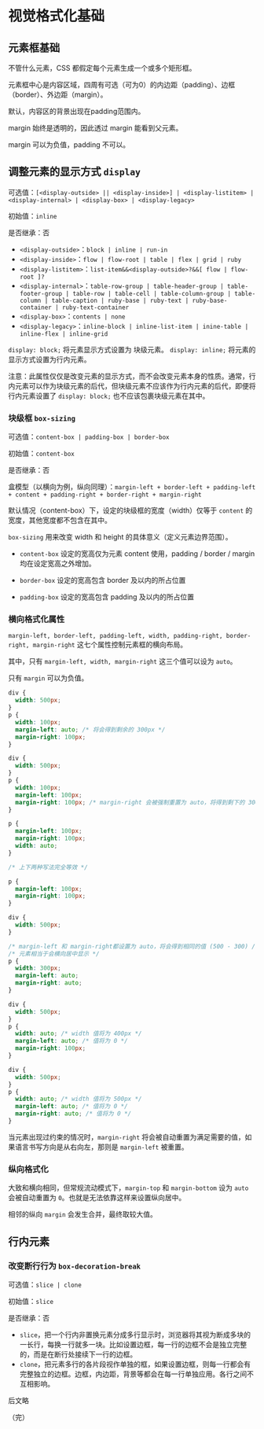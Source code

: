 # 视觉格式化基础

## 元素框基础

不管什么元素，CSS 都假定每个元素生成一个或多个矩形框。

元素框中心是内容区域，四周有可选（可为0）的内边距（padding）、边框（border）、外边距（margin）。

默认，内容区的背景出现在padding范围内。

margin 始终是透明的，因此透过 margin 能看到父元素。

margin 可以为负值，padding 不可以。

## 调整元素的显示方式 `display`

可选值：`[<display-outside> || <display-inside>] | <display-listitem> | <display-internal> | <display-box> | <display-legacy>`

初始值：`inline`

是否继承：否

- `<display-outside>`：`block | inline | run-in`
- `<display-inside>`：`flow | flow-root | table | flex | grid | ruby`
- `<display-listitem>`：`list-item&&<display-outside>?&&[ flow | flow-root ]?`
- `<display-internal>`：`table-row-group | table-header-group | table-footer-group | table-row | table-cell | table-column-group | table-column | table-caption | ruby-base | ruby-text | ruby-base-container | ruby-text-container`
- `<display-box>`：`contents | none`
- `<display-legacy>`：`inline-block | inline-list-item | inine-table | inline-flex | inline-grid`

`display: block;` 将元素显示方式设置为 块级元素。 `display: inline;` 将元素的显示方式设置为行内元素。

注意：此属性仅仅是改变元素的显示方式，而不会改变元素本身的性质。通常，行内元素可以作为块级元素的后代，但块级元素不应该作为行内元素的后代，即便将行内元素设置了 `display: block;` 也不应该包裹块级元素在其中。

### 块级框 `box-sizing`

可选值：`content-box | padding-box | border-box`

初始值：`content-box`

是否继承：否

盒模型（以横向为例，纵向同理）：`margin-left + border-left + padding-left + content + padding-right + border-right + margin-right`

默认情况（content-box）下，设定的块级框的宽度（width）仅等于 `content` 的宽度，其他宽度都不包含在其中。

`box-sizing` 用来改变 width 和 height 的具体意义（定义元素边界范围）。

- `content-box` 设定的宽高仅为元素 content 使用，padding / border / margin 均在设定宽高之外增加。

- `border-box` 设定的宽高包含 border 及以内的所占位置

- `padding-box` 设定的宽高包含 padding 及以内的所占位置

### 横向格式化属性

`margin-left, border-left, padding-left, width, padding-right, border-right, margin-right` 这七个属性控制元素框的横向布局。

其中，只有 `margin-left, width, margin-right` 这三个值可以设为 `auto`。

只有 `margin` 可以为负值。

```css
div {
  width: 500px;
}
p {
  width: 100px;
  margin-left: auto; /* 将会得到剩余的 300px */
  margin-right: 100px;
}
```

```css
div {
  width: 500px;
}
p {
  width: 100px;
  margin-left: 100px;
  margin-right: 100px; /* margin-right 会被强制重置为 auto，将得到剩下的 300px */
}
```

```css
p {
  margin-left: 100px;
  margin-right: 100px;
  width: auto;
}

/* 上下两种写法完全等效 */

p {
  margin-left: 100px;
  margin-right: 100px;
}
```

```css
div {
  width: 500px;
}

/* margin-left 和 margin-right都设置为 auto，将会得到相同的值 (500 - 300) / 2 = 100*/
/* 元素相当于会横向居中显示 */
p {
  width: 300px;
  margin-left: auto;
  margin-right: auto;
}
```

```css
div {
  width: 500px;
}
p {
  width: auto; /* width 值将为 400px */
  margin-left: auto; /* 值将为 0 */
  margin-right: 100px;
}
```

```css
div {
  width: 500px;
}
p {
  width: auto; /* width 值将为 500px */
  margin-left: auto; /* 值将为 0 */
  margin-right: auto; /* 值将为 0 */
}
```

当元素出现过约束的情况时，`margin-right` 将会被自动重置为满足需要的值，如果语言书写方向是从右向左，那则是 `margin-left` 被重置。

### 纵向格式化

大致和横向相同，但常规流动模式下，`margin-top` 和 `margin-bottom` 设为 `auto` 会被自动重置为 `0`。也就是无法依靠这样来设置纵向居中。

相邻的纵向 `margin` 会发生合并，最终取较大值。

## 行内元素

### 改变断行行为 `box-decoration-break`

可选值：`slice | clone`

初始值：`slice`

是否继承：否

- `slice`，把一个行内非置换元素分成多行显示时，浏览器将其视为断成多块的一长行，每换一行就多一块。比如设置边框，每一行的边框不会是独立完整的，而是在断行处接续下一行的边框。
- `clone`，把元素多行的各片段视作单独的框，如果设置边框，则每一行都会有完整独立的边框。边框，内边距，背景等都会在每一行单独应用。各行之间不互相影响。

后文略

（完）
